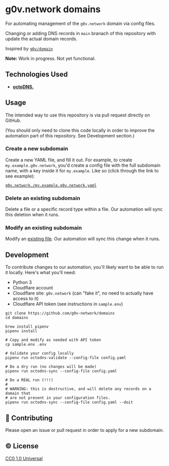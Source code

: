 # g0v.network domains

For automating management of the `g0v.network` domain via config files.

Changing or adding DNS records in `main` branach of this repository with update
the actual domain records.

Inspired by [`g0v/domain`][g0v/domain]

   [g0v/domain]: https://github.com/g0v/domain

**Note:** Work in progress. Not yet functional.

## Technologies Used

- [**octoDNS.**][octodns]

   [octodns]: https://github.com/octodns/octodns

## Usage

The intended way to use this repository is via pull request directly on GitHub.

(You should only need to clone this code locally in order to improve the
automation part of this repository. See Development section.)

### Create a new subdomain

Create a new YAML file, and fill it out. For example, to create
`my.example.g0v.network`, you'd create a config file with the full subdomain
name, with a key inside it for `my.example`. Like so (click through the link to
see example):

[`g0v.network./my.example.g0v.network.yaml`][new-subdomain]

   [new-subdomain]: https://github.com/g0v-network/domains/new/main?filename=g0v.network./my.example.g0v.network.yaml&value=my.example%3A%0A%20%20-%20type%3A%20A%0A%20%20%20%20value%3A%0A%20%20%20%20%20%20-%20123.45.67.89

### Delete an existing subdomain

Delete a file or a specific record type within a file. Our automation will sync this deletion when it runs.

### Modify an existing subdomain

Modify an [existing file][existing]. Our automation will sync this change when it runs.

   [existing]: /g0v.network./g0v.network.yaml

## Development

To contribute changes to our automation, you'll likely want to be able to run it locally. Here's what you'll need:

- Python 3
- Cloudflare account
- Cloudflare site: `g0v.network` (can "fake it", no need to actually have access to it)
- Cloudflare API token (see instructions in `sample.env`)

```
git clone https://github.com/g0v-network/domains
cd domains

brew install pipenv
pipenv install

# Copy and modify as needed with API token
cp sample.env .env

# Validate your config locally
pipenv run octodns-validate --config-file config.yaml

# Do a dry run (no changes will be made)
pipenv run octodns-sync --config-file config.yaml

# Do a REAL run (!!!)
#
# WARNING: this is destructive, and will delete any records on a domain that
# are not present in your configuration files.
pipenv run octodns-sync --config-file config.yaml --doit
```

## :muscle: Contributing

Please open an issue or pull request in order to apply for a new subdomain.

## :copyright: License

[CC0 1.0 Universal](https://creativecommons.org/publicdomain/zero/1.0/)
